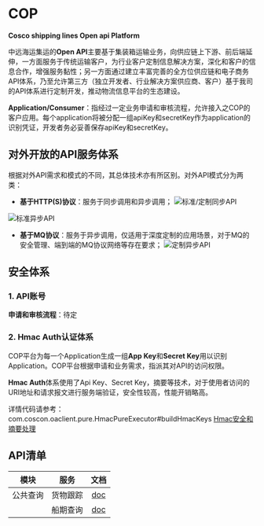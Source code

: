 # COP

**Cosco shipping lines Open api Platform**

中远海运集运的**Open API**主要基于集装箱运输业务，向供应链上下游、前后端延伸，一方面服务于传统运输客户，为行业客户定制信息解决方案，深化和客户的信息合作，增强服务黏性；另一方面通过建立丰富完善的全方位供应链和电子商务API体系，乃至允许第三方（独立开发者、行业解决方案供应商、客户）基于我司的API体系进行定制开发，推动物流信息平台的生态建设。


**Application/Consumer**：指经过一定业务申请和审核流程，允许接入之COP的客户应用。每个application将被分配一组apiKey和secretKey作为application的识别凭证，开发者务必妥善保存apiKey和secretKey。



## 对外开放的API服务体系
根据对外API需求和模式的不同，其总体技术亦有所区别。对外API模式分为两类：
* **基于HTTP(S)协议**：服务于同步调用和异步调用；
![标准/定制同步API](https://github.com/Chenjp/COP/blob/master/docs/images/overview_001.png)

![标准异步API](https://github.com/Chenjp/COP/blob/master/docs/images/overview_002.png)

* **基于MQ协议**：服务于异步调用，仅适用于深度定制的应用场景，对于MQ的安全管理、端到端的MQ协议网络等存在要求；
![定制异步API](https://github.com/Chenjp/COP/blob/master/docs/images/overview_003.png)



## 安全体系

### 1. API账号

**申请和审核流程**：待定

### 2. Hmac Auth认证体系

COP平台为每一个Application生成一组**App Key**和**Secret Key**用以识别Application。COP平台根据申请和业务需求，指派其对API的访问权限。

**Hmac Auth**体系使用了Api Key、Secret Key，摘要等技术，对于使用者访问的URI地址和请求报文进行服务端验证，安全性较高，性能开销略高。

详情代码请参考：com.coscon.oaclient.pure.HmacPureExecutor#buildHmacKeys [Hmac安全和摘要处理](https://github.com/Chenjp/COP/blob/master/openapi-client-pure/src/main/java/com/coscon/oaclient/pure/HmacPureExecutor.java) 



## API清单

| 模块           | 服务        | 文档 |
| ------------ | ---------- | :-------: |
| 公共查询        | 货物跟踪|[doc](https://github.com/Chenjp/COP/blob/master/docs/info-cargotracking.md)|
|         | 船期查询|[doc](https://github.com/Chenjp/COP/blob/master/docs/info-cargotracking.md)|
